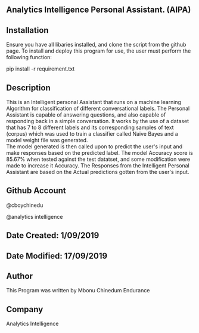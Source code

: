 ## Analytics Intelligence Personal Assistant. (AIPA)

## Installation 
Ensure you have all libaries installed, and clone the script from the github page.
To install and deploy this program for use, the user must perform the following function:

pip install -r requirement.txt 
 

## Description
This is an Intelligent personal Assistant that runs on a machine learning Algorithm for classification of different conversational labels. 
The Personal Assistant is capable of answering questions, and also capable of responding back in a simple conversation. 
It works by the use of a dataset that has 7 to 8 different labels and its corresponding samples of text (corpus) which was used to train a classifier called Naive Bayes and a model weight file was generated.  
The model generated is then called upon to predict the user's input and make responses based on the predicted label. 
The model Accuracy score is 85.67% when tested against the test datatset, and some modification were made to increase it Accuracy. 
The Responses from the Intelligent Personal Assistant are based on the Actual predictions gotten from the user's input. 

## Github Account 
@cboychinedu

@analytics intelligence 

## Date Created: 1/09/2019 

## Date Modified: 17/09/2019 

## Author
This Program was written by Mbonu Chinedum Endurance 
## Company 
Analytics Intelligence 
